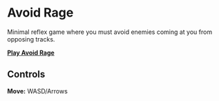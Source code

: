 # Avoid Rage

Minimal reflex game where you must avoid enemies coming at you from opposing tracks.

**[Play Avoid Rage](https://jackrugile.com/avoid-rage)**

## Controls

**Move:** WASD/Arrows
